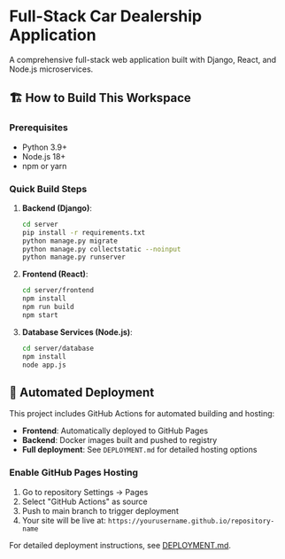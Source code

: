 # Full-Stack Car Dealership Application

A comprehensive full-stack web application built with Django, React, and Node.js microservices.

## 🏗️ How to Build This Workspace

### Prerequisites
- Python 3.9+
- Node.js 18+
- npm or yarn

### Quick Build Steps

1. **Backend (Django)**:
   ```bash
   cd server
   pip install -r requirements.txt
   python manage.py migrate
   python manage.py collectstatic --noinput
   python manage.py runserver
   ```

2. **Frontend (React)**:
   ```bash
   cd server/frontend
   npm install
   npm run build
   npm start
   ```

3. **Database Services (Node.js)**:
   ```bash
   cd server/database
   npm install
   node app.js
   ```

## 🚀 Automated Deployment

This project includes GitHub Actions for automated building and hosting:

- **Frontend**: Automatically deployed to GitHub Pages
- **Backend**: Docker images built and pushed to registry
- **Full deployment**: See `DEPLOYMENT.md` for detailed hosting options

### Enable GitHub Pages Hosting

1. Go to repository Settings → Pages
2. Select "GitHub Actions" as source
3. Push to main branch to trigger deployment
4. Your site will be live at: `https://yourusername.github.io/repository-name`

For detailed deployment instructions, see [DEPLOYMENT.md](./DEPLOYMENT.md).